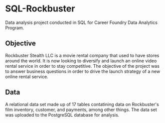 # SQL-Rockbuster
Data analysis project conducted in SQL for Career Foundry Data Analytics Program.
## Objective
Rockbuster Stealth LLC is a movie rental company that used to have stores around the world. It is now looking to diversify and launch an online video rental service in order to stay competitive.
The objective of the project was to answer business questions in order to drive the launch strategy of a new online rental service.
## Data
A relational data set made up of 17 tables contatining data on Rockbuster's film inventory, customer, and payments, among other things. The data set was uploaded to the PostgreSQL database for analysis.
